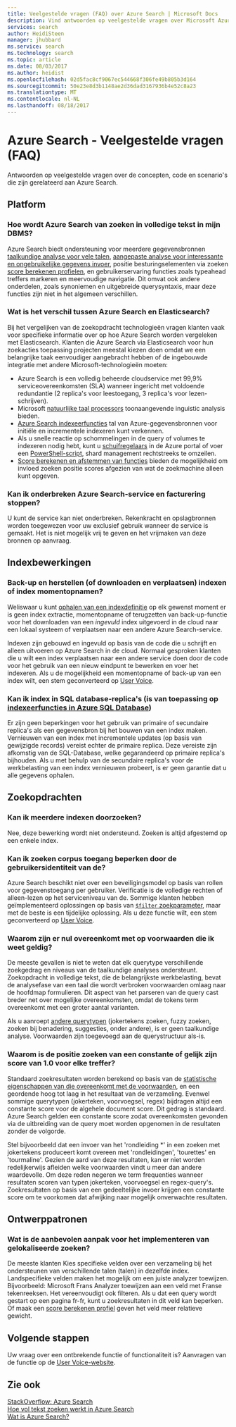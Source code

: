 ```yaml
---
title: Veelgestelde vragen (FAQ) over Azure Search | Microsoft Docs
description: Vind antwoorden op veelgestelde vragen over Microsoft Azure Search-Service
services: search
author: HeidiSteen
manager: jhubbard
ms.service: search
ms.technology: search
ms.topic: article
ms.date: 08/03/2017
ms.author: heidist
ms.openlocfilehash: 02d5fac8cf9067ec544668f306fe49b805b3d164
ms.sourcegitcommit: 50e23e8d3b1148ae2d36dad3167936b4e52c8a23
ms.translationtype: MT
ms.contentlocale: nl-NL
ms.lasthandoff: 08/18/2017
---
```

# <a name="azure-search---frequently-asked-questions-faq"></a>Azure Search - Veelgestelde vragen (FAQ)
 
 Antwoorden op veelgestelde vragen over de concepten, code en scenario's die zijn gerelateerd aan Azure Search.

## <a name="platform"></a>Platform

### <a name="how-is-azure-search-different-from-full-text-search-in-my-dbms"></a>Hoe wordt Azure Search van zoeken in volledige tekst in mijn DBMS?

Azure Search biedt ondersteuning voor meerdere gegevensbronnen [taalkundige analyse voor vele talen](https://docs.microsoft.com/rest/api/searchservice/language-support), [aangepaste analyse voor interessante en ongebruikelijke gegevens invoer](https://docs.microsoft.com/rest/api/searchservice/custom-analyzers-in-azure-search), positie besturingselementen via zoeken [score berekenen profielen](https://docs.microsoft.com/rest/api/searchservice/add-scoring-profiles-to-a-search-index), en gebruikerservaring functies zoals typeahead treffers markeren en meervoudige navigatie. Dit omvat ook andere onderdelen, zoals synoniemen en uitgebreide querysyntaxis, maar deze functies zijn niet in het algemeen verschillen.

### <a name="what-is-the-difference-between-azure-search-and-elasticsearch"></a>Wat is het verschil tussen Azure Search en Elasticsearch?

Bij het vergelijken van de zoekopdracht technologieën vragen klanten vaak voor specifieke informatie over op hoe Azure Search worden vergeleken met Elasticsearch. Klanten die Azure Search via Elasticsearch voor hun zoekacties toepassing projecten meestal kiezen doen omdat we een belangrijke taak eenvoudiger aangebracht hebben of de ingebouwde integratie met andere Microsoft-technologieën moeten:

+ Azure Search is een volledig beheerde cloudservice met 99,9% serviceovereenkomsten (SLA) wanneer ingericht met voldoende redundantie (2 replica's voor leestoegang, 3 replica's voor lezen-schrijven).
+ Microsoft [natuurlijke taal processors](https://docs.microsoft.com/rest/api/searchservice/language-support) toonaangevende inguistic analysis bieden.  
+ [Azure Search indexeerfuncties](search-indexer-overview.md) tal van Azure-gegevensbronnen voor initiële en incrementele indexeren kunt verkennen.
+ Als u snelle reactie op schommelingen in de query of volumes te indexeren nodig hebt, kunt u [schuifregelaars](search-manage.md#scale-up-or-down) in de Azure portal of voer een [PowerShell-script](search-manage-powershell.md), shard management rechtstreeks te omzeilen.  
+ [Score berekenen en afstemmen van functies](https://docs.microsoft.com/rest/api/searchservice/add-scoring-profiles-to-a-search-index) bieden de mogelijkheid om invloed zoeken positie scores afgezien van wat de zoekmachine alleen kunt opgeven. 

### <a name="can-i-pause-azure-search-service-and-stop-billing"></a>Kan ik onderbreken Azure Search-service en facturering stoppen?

U kunt de service kan niet onderbreken. Rekenkracht en opslagbronnen worden toegewezen voor uw exclusief gebruik wanneer de service is gemaakt. Het is niet mogelijk vrij te geven en het vrijmaken van deze bronnen op aanvraag. 

## <a name="indexing-operations"></a>Indexbewerkingen

### <a name="backup-and-restore-or-download-and-move-indexes-or-index-snapshots"></a>Back-up en herstellen (of downloaden en verplaatsen) indexen of index momentopnamen?

Weliswaar u kunt [ophalen van een indexdefinitie](https://docs.microsoft.com/rest/api/searchservice/get-index) op elk gewenst moment er is geen index extractie, momentopname of terugzetten van back-up-functie voor het downloaden van een *ingevuld* index uitgevoerd in de cloud naar een lokaal systeem of verplaatsen naar een andere Azure Search-service. 

Indexen zijn gebouwd en ingevuld op basis van de code die u schrijft en alleen uitvoeren op Azure Search in de cloud. Normaal gesproken klanten die u wilt een index verplaatsen naar een andere service doen door de code voor het gebruik van een nieuw eindpunt te bewerken en voer het indexeren. Als u de mogelijkheid een momentopname of back-up van een index wilt, een stem geconverteerd op [User Voice](https://feedback.azure.com/forums/263029-azure-search/suggestions/8021610-backup-snapshot-of-index).

### <a name="can-i-index-from-sql-database-replicas-applies-to-azure-sql-database-indexershttpsdocsmicrosoftcomazuresearchsearch-howto-connecting-azure-sql-database-to-azure-search-using-indexers"></a>Kan ik index in SQL database-replica's (is van toepassing op [indexeerfuncties in Azure SQL Database](https://docs.microsoft.com/azure/search/search-howto-connecting-azure-sql-database-to-azure-search-using-indexers))

 Er zijn geen beperkingen voor het gebruik van primaire of secundaire replica's als een gegevensbron bij het bouwen van een index maken. Vernieuwen van een index met incrementele updates (op basis van gewijzigde records) vereist echter de primaire replica. Deze vereiste zijn afkomstig van de SQL-Database, welke gegarandeerd op primaire replica's bijhouden. Als u met behulp van de secundaire replica's voor de werkbelasting van een index vernieuwen probeert, is er geen garantie dat u alle gegevens ophalen.

## <a name="search-operations"></a>Zoekopdrachten

### <a name="can-i-search-across-multiple-indexes"></a>Kan ik meerdere indexen doorzoeken?

Nee, deze bewerking wordt niet ondersteund. Zoeken is altijd afgestemd op een enkele index.

### <a name="can-i-restrict-search-corpus-access-by-user-identity"></a>Kan ik zoeken corpus toegang beperken door de gebruikersidentiteit van de?

Azure Search beschikt niet over een beveiligingsmodel op basis van rollen voor gegevenstoegang per gebruiker. Verificatie is de volledige rechten of alleen-lezen op het serviceniveau van de. Sommige klanten hebben geïmplementeerd oplossingen op basis van [ `$filter` zoekparameter](https://docs.microsoft.com/rest/api/searchservice/search-documents), maar met de beste is een tijdelijke oplossing. Als u deze functie wilt, een stem geconverteerd op [User Voice](https://feedback.azure.com/forums/263029-azure-search/category/86074-security).

### <a name="why-are-there-zero-matches-on-terms-i-know-to-be-valid"></a>Waarom zijn er nul overeenkomt met op voorwaarden die ik weet geldig?

De meeste gevallen is niet te weten dat elk querytype verschillende zoekgedrag en niveaus van de taalkundige analyses ondersteunt. Zoekopdracht in volledige tekst, die de belangrijkste werkbelasting, bevat de analysefase van een taal die wordt verbroken voorwaarden omlaag naar de hoofdmap formulieren. Dit aspect van het parseren van de query cast breder net over mogelijke overeenkomsten, omdat de tokens term overeenkomt met een groter aantal varianten.

Als u aanroept [andere querytypen](https://docs.microsoft.com/rest/api/searchservice/lucene-query-syntax-in-azure-search) (jokertekens zoeken, fuzzy zoeken, zoeken bij benadering, suggesties, onder andere), is er geen taalkundige analyse. Voorwaarden zijn toegevoegd aan de querystructuur als-is. 

### <a name="why-is-the-search-rank-a-constant-or-equal-score-of-10-for-every-hit"></a>Waarom is de positie zoeken van een constante of gelijk zijn score van 1.0 voor elke treffer?

Standaard zoekresultaten worden berekend op basis van de [statistische eigenschappen van die overeenkomt met de voorwaarden](search-lucene-query-architecture.md#stage-4-scoring), en een geordende hoog tot laag in het resultaat van de verzameling. Evenwel sommige querytypen (jokerteken, voorvoegsel, regex) bijdragen altijd een constante score voor de algehele document score. Dit gedrag is standaard. Azure Search gelden een constante score zodat overeenkomsten gevonden via de uitbreiding van de query moet worden opgenomen in de resultaten zonder de volgorde. 

Stel bijvoorbeeld dat een invoer van het 'rondleiding *' in een zoeken met jokertekens produceert komt overeen met 'rondleidingen', 'tourettes' en 'tourmaline'. Gezien de aard van deze resultaten, kan er niet worden redelijkerwijs afleiden welke voorwaarden vindt u meer dan andere waardevolle. Om deze reden negeren we term frequenties wanneer resultaten scoren van typen jokerteken, voorvoegsel en regex-query's. Zoekresultaten op basis van een gedeeltelijke invoer krijgen een constante score om te voorkomen dat afwijking naar mogelijk onverwachte resultaten.

## <a name="design-patterns"></a>Ontwerppatronen

### <a name="what-is-the-best-approach-for-implementing-localized-search"></a>Wat is de aanbevolen aanpak voor het implementeren van gelokaliseerde zoeken?

De meeste klanten Kies specifieke velden over een verzameling bij het ondersteunen van verschillende talen (talen) in dezelfde index. Landspecifieke velden maken het mogelijk om een juiste analyzer toewijzen. Bijvoorbeeld: Microsoft Frans Analyzer toewijzen aan een veld met Franse tekenreeksen. Het vereenvoudigt ook filteren. Als u dat een query wordt gestart op een pagina fr-fr, kunt u zoekresultaten in dit veld kan beperken. Of maak een [score berekenen profiel](https://docs.microsoft.com/rest/api/searchservice/add-scoring-profiles-to-a-search-index) geven het veld meer relatieve gewicht.

## <a name="next-steps"></a>Volgende stappen

Uw vraag over een ontbrekende functie of functionaliteit is? Aanvragen van de functie op de [User Voice-website](https://feedback.azure.com/forums/263029-azure-search).

## <a name="see-also"></a>Zie ook

 [StackOverflow: Azure Search](https://stackoverflow.com/questions/tagged/azure-search)   
 [Hoe vol tekst zoeken werkt in Azure Search](search-lucene-query-architecture.md)  
 [Wat is Azure Search?](search-what-is-azure-search.md)

 